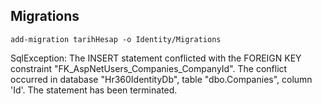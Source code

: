 ## Migrations
```
add-migration tarihHesap -o Identity/Migrations
```


SqlException: The INSERT statement conflicted with the FOREIGN KEY constraint "FK_AspNetUsers_Companies_CompanyId". The conflict occurred in database "Hr360IdentityDb", table "dbo.Companies", column 'Id'.
The statement has been terminated.